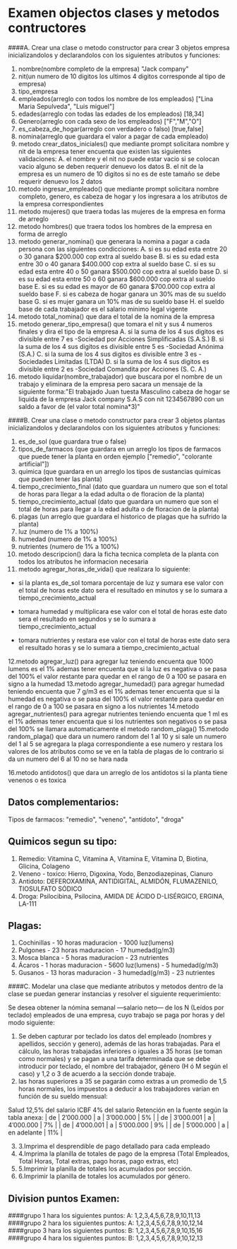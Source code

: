 
# Examen objectos clases y metodos contructores
####A. Crear una clase o metodo constructor para crear 3 objetos empresa inicializandolos y declarandolos con los siguientes atributos y funciones:
1. nombre(nombre completo de la empresa)
"Jack company"
2. nit(un numero de 10 digitos los ultimos 4 digitos corresponde al tipo de empresa)
3. tipo_empresa
4. empleados(arreglo con todos los nombre de los empleados)
["Lina Maria Sepulveda", "Luis miguel"]
5. edades(arreglo con todas las edades de los empleados)
[18,34]
6. Genero(arreglo con cada sexo de los empleados)
["F","M","O"]
7. es_cabeza_de_hogar(arreglo con verdadero o falso)
[true,false]
8. nomina(arreglo que guardara el valor a pagar de cada empleado)
9. metodo crear_datos_iniciales() que mediante prompt solicitara nombre y nit de la empresa tener encuenta que existen las siguientes validaciones:
A. el nombre y el nit no puede estar vacio si se colocan vacio alguno  se deben requerir denuevo los datos
B. el nit de la empresa es un numero de 10 digitos si no es de este tamaño se debe requerir denuevo los 2 datos
10. metodo ingresar_empleado()  que mediante prompt solicitara nombre completo, genero, es cabeza de hogar y los ingresara a los atributos de la empresa correspondientes
11. metodo mujeres() que traera todas las mujeres de la empresa en forma de arreglo
12. metodo hombres() que traera todos los hombres de la empresa en forma de arreglo
13. metodo generar_nomina() que generara la nomina a pagar a cada persona con las siguientes condicciones:
A. si es su edad esta entre 20 o 30 ganara $200.000 cop extra al sueldo base
B. si es su edad esta entre 30 o 40 ganara $400.000 cop extra al sueldo base
C. si es su edad esta entre 40 o 50 ganara $500.000 cop extra al sueldo base
D. si es su edad esta entre 50 o 60 ganara $600.000 cop extra al sueldo base
E. si es su edad es mayor de 60 ganara $700.000 cop extra al sueldo base
F. si es cabeza de hogar ganara un 30% mas de su sueldo base
G. si es mujer ganara un 10% mas de su sueldo base
H. el sueldo base de cada trabajador es el salario minimo legal vigente
14. metodo total_nomina() que dara el total de la nomina de la empresa
15. metodo generar_tipo_empresa() que tomara el nit y sus 4 numeros finales y dira el tipo de la empresa
A. si la suma de los 4 sus digitos es divisible entre 7 es
-Sociedad por Acciones Simplificadas (S.A.S.)
B. si la suma de los 4 sus digitos es divisible entre 5 es
-Sociedad Anónima (S.A.)
C. si la suma de los 4 sus digitos es divisible entre 3 es
-Sociedades Limitadas (LTDA)
D. si la suma de los 4 sus digitos es divisible entre 2 es
-Sociedad Comandita por Acciones (S. C. A.)
16. metodo liquidar(nombre_trabajador) que buscara por el nombre de un trabajo y eliminara de la empresa pero sacara un mensaje de la siguiente forma:"El trabajado Juan tuesta Masculino cabeza de hogar se liquida de la empresa Jack company S.A.S con nit 1234567890 con un saldo a favor de (el valor total nomina*3)"


####B. Crear una clase o metodo constructor para crear 3 objetos plantas inicializandolos y declarandolos con los siguientes atributos y funciones:

1. es_de_sol (que guardara true o false)
2. tipos_de_farmacos (que guardara en un arreglo los tipos de farmacos que puede tener la planta en orden ejemplo ["remedio", "colorante artificial"])
3. quimica (que guardara en un arreglo los tipos de sustancias quimicas que pueden tener las planta)
4. tiempo_crecimiento_final (dato que guardara un numero que son el total de horas para llegar a la edad adulta o de floracion de la planta)
5. tiempo_crecimiento_actual (dato que guardara un numero que son el total de horas para llegar a la edad adulta o de floracion de la planta)
6. plagas (un arreglo que guardara el historico de plagas que ha sufrido la planta)
7. luz (numero de 1% a 100%)
8. humedad  (numero de 1% a 100%)
9. nutrientes  (numero de 1% a 100%)
10. metodo descripcion() dara la ficha tecnica completa de la planta con todos los atributos he informacion necesaria
11. metodo agregar_horas_de_vida() que realizara lo siguiente:
* si la planta es_de_sol tomara porcentaje de luz y sumara ese valor con el total de horas este dato sera el resultado en minutos y se lo sumara a tiempo_crecimiento_actual

* tomara humedad y multiplicara ese valor con el total de horas este dato sera el resultado en segundos y se lo sumara a tiempo_crecimiento_actual

* tomara nutrientes y restara ese valor con el total de horas este dato sera el resultado horas y se lo sumara a tiempo_crecimiento_actual

12.metodo agregar_luz() para agregar luz teniendo encuenta que 1000 lumens es el 1% ademas tener encuenta que si la luz es negativa o se pasa del 100% el valor restante para quedar en el rango de 0 a 100 se pasara en signo a la humedad
13.metodo agregar_humedad() para agregar humedad teniendo encuenta que 7 g/m3 es el 1% ademas tener encuenta que si la humedad es negativa o se pasa del 100% el valor restante para quedar en el rango de 0 a 100 se pasara en signo a los nutrientes
14.metodo agregar_nutrientes() para agregar nutrientes teniendo encuenta que 1 ml es el 1% ademas tener encuenta que si los nutrientes son negativos o se pasa del 100% se llamara automaticamente el metodo random_plaga()
15.metodo random_plaga() que dara un numero random del 1 al 10 y si sale un numero del 1 al 5 se agregara la plaga correspondiente a ese numero y restara los valores de los atributos como se ve en la tabla de plagas de lo contrario si da un numero del 6 al 10 no se hara nada

16.metodo antidotos() que dara un arreglo de los antidotos si la planta tiene venenos o es toxica

## Datos complementarios:
Tipos de farmacos:
"remedio", "veneno", "antídoto", "droga"

## Quimicos segun su tipo:
1. Remedio:
Vitamina C, Vitamina A, Vitamina E, Vitamina D, Biotina, Glicina, Colageno
2. Veneno - toxico:
Hierro, Digoxina, Yodo, Benzodiazepinas, Cianuro
3. Antidoto:
DEFEROXAMINA, ANTIDIGITAL, ALMIDÓN, FLUMAZENILO, TIOSULFATO SÓDICO
4. Droga:
Psilocibina, Psilocina, AMIDA DE ÁCIDO D-LISÉRGICO, ERGINA, LA-111

## Plagas:
1. Cochinillas - 10 horas maduracion - 1000 luz(lumens)
2. Pulgones - 23 horas maduracion - 17 humedad(g/m3)
3. Mosca blanca - 5 horas maduracion - 23 nutrientes
4. Ácaros - 1 horas maduracion - 5600 luz(lumens) - 5 humedad(g/m3)
5. Gusanos - 13 horas maduracion - 3 humedad(g/m3) - 23 nutrientes

####C. Modelar una clase que mediante atributos y metodos dentro de la clase se puedan generar instancias y resolver el siguiente requerimiento:

Se desea obtener la nómina semanal —salario neto— de los N (Leídos por teclado) empleados de una empresa, cuyo trabajo se paga por horas y del modo siguiente:

1.  Se deben capturar por teclado los datos del empleado (nombres y apellidos, sección y genero), además de las horas trabajadas. Para el cálculo, las horas trabajadas inferiores o iguales a 35 horas (se toman como normales) y se pagan a una tarifa determinada que se debe introducir por teclado, el nombre del trabajador, género (H ó M según el caso) y 1,2 o 3 de acuerdo a la sección donde trabaje.
2. las horas superiores a 35 se pagarán como extras a un promedio de 1,5 horas normales, los impuestos a deducir a los trabajadores varían en función de su sueldo mensual:

Salud 12,5% del salario
ICBF 4% del salario
Retención en la fuente según la tabla anexa:
| de  | 2’000.000  | a  | 3’000.000  | 5%  |
| de | 3’000.001 | a | 4’000.000 | 7% |
| de | 4’000.001  |  a | 5’000.000  | 9%  |
| de  | 5’000.000  |  a | en adelante  | 11%  |

3. 3.Imprima el desprendible de pago detallado para cada empleado
4. 4.Imprima la planilla de totales de pago de la empresa (Total Empleados, Total Horas, Total extras, pago horas, pago extras, etc)
5. 5.Imprimir la planilla de totales los acumulados por sección.
6. 6.Imprimir la planilla de totales los acumulados por género.

## Division puntos Examen:

####grupo 1 hara los siguientes puntos:
A: 1,2,3,4,5,6,7,8,9,10,11,13
####grupo 2 hara los siguientes puntos:
A: 1,2,3,4,5,6,7,8,9,10,12,14
####grupo 3 hara los siguientes puntos:
B: 1,2,3,4,5,6,7,8,9,10,15,16
####grupo 4 hara los siguientes puntos:
B: 1,2,3,4,5,6,7,8,9,10,12,13